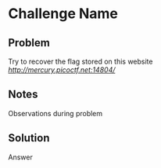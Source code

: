 # Challenge Name

## Problem

Try to recover the flag stored on this website *http://mercury.picoctf.net:14804/*

## Notes

Observations during problem

## Solution

Answer
